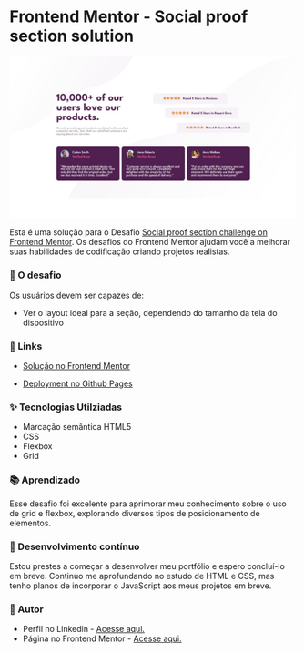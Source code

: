 # Frontend Mentor - Social proof section solution

![](design/desktop-design.jpg)

Esta é uma solução para o Desafio [Social proof section challenge on Frontend Mentor](https://www.frontendmentor.io/challenges/social-proof-section-6e0qTv_bA). Os desafios do Frontend Mentor ajudam você a melhorar suas habilidades de codificação criando projetos realistas.

### 🎯 O desafio

Os usuários devem ser capazes de:

- Ver o layout ideal para a seção, dependendo do tamanho da tela do dispositivo

### 🔗 Links 

- [Solução no Frontend Mentor](https://www.frontendmentor.io/solutions/social-proof-section-using-grid-and-flex-C-YcWS7Ddc)

- [Deployment no Github Pages](https://fransuelton.github.io/social-proof-section/)

### ✨ Tecnologias Utilziadas

- Marcação semântica HTML5
- CSS
- Flexbox
- Grid

### 📚 Aprendizado

Esse desafio foi excelente para aprimorar meu conhecimento sobre o uso de grid e flexbox, explorando diversos tipos de posicionamento de elementos.

### 🚀 Desenvolvimento contínuo

Estou prestes a começar a desenvolver meu portfólio e espero concluí-lo em breve. Continuo me aprofundando no estudo de HTML e CSS, mas tenho planos de incorporar o JavaScript aos meus projetos em breve.

### 🙋 Autor

- Perfil no Linkedin - [Acesse aqui.](https://www.linkedin.com/in/fransuelton/)
- Página no Frontend Mentor - [Acesse aqui.](https://www.frontendmentor.io/profile/Fransuelton)